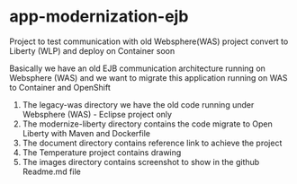 # app-modernization-ejb
Project to test communication with old Websphere(WAS) project convert to Liberty (WLP) and deploy on Container soon

Basically we have an old EJB communication architecture running on Websphere (WAS) and we want to migrate this application running on WAS to Container and OpenShift

1. The legacy-was directory we have the old code running under Websphere (WAS) - Eclipse project only
2. The modernize-liberty directory contains the code migrate to Open Liberty with Maven and Dockerfile
3. The document directory contains reference link to achieve the project
4. The Temperature project contains drawing
5. The images directory contains screenshot to show in the github Readme.md file
